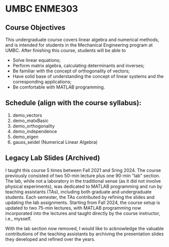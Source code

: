 # UMBC ENME303

## Course Objectives
This undergraduate course covers linear algebra and numerical methods, and is intended for students in the Mechanical Engineering program at UMBC. After finishing this course, students will be able to
* Solve linear equations;
* Perform matrix algebra, calculating determinants and inverses;
* Be familiar with the concept of orthogonality of vectors;
* Have solid base of understanding the concept of linear systems and the corresponding applications;
* Be comfortable with MATLAB programming.


## Schedule (align with the course syllabus):
1. demo_vectors
2. demo_matxBasic
3. demo_orthogonality
4. demo_independence
5. demo_eigen
6. gauss_seidel (Numerical Linear Algebra)


## Legacy Lab Slides (Archived)
I taught this course 5 times between Fall 2021 and Sring 2024. The course previously consisted of two 50-min lecture plus one 90-min "lab" section. The lab, while not a laboratory in the traditional sense (as it did not involve physical experiments), was dedicated to MATLAB programming and run by teaching assistants (TAs), including both graduate and undergraduate students. Each semester, the TAs contributed by refining the slides and updating the lab assignments. Starting from Fall 2024, the course setup is updated to two 75-min lectures, with MATLAB programming now incorporated into the lectures and taught directly by the course instructor, i.e., mysself.

With the lab section now removed, I would like to acknowledge the valuable contributions of the teaching assistants by archiving the presentation slides they developed and refined over the years.



